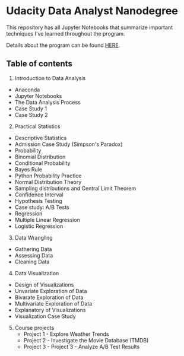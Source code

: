 # Udacity Data Analyst Nanodegree

This repository has all Jupyter Notebooks that summarize important techniques I've learned throughout the program.

Details about the program can be found [HERE](https://www.udacity.com/course/data-analyst-nanodegree--nd002).

## Table of contents
1. Introduction to Data Analysis
  * Anaconda
  * Jupyter Notebooks
  * The Data Analysis Process
  * Case Study 1
  * Case Study 2
2. Practical Statistics
  * Descriptive Statistics
  * Admission Case Study (Simpson's Paradox)
  * Probability
  * Binomial Distribution
  * Conditional Probability
  * Bayes Rule
  * Python Probability Practice
  * Normal Distribution Theory
  * Sampling distributions and Central Limit Theorem
  * Confidence Interval
  * Hypothesis Testing
  * Case study: A/B Tests
  * Regression
  * Multiple Linear Regression
  * Logistic Regression
3. Data Wrangling
  * Gathering Data
  * Assessing Data
  * Cleaning Data
4. Data Visualization
  * Design of Visualizations
  * Unvariate Exploration of Data
  * Bivarate Exploration of Data
  * Multivariate Exploration of Data
  * Explanatory of Visualizations
  * Visualization Case Study
5. Course projects
   * Project 1 - Explore Weather Trends
   * Project 2 - Investigate the Movie Database (TMDB)
   * Project 3 - Project 3 - Analyze A/B Test Results
